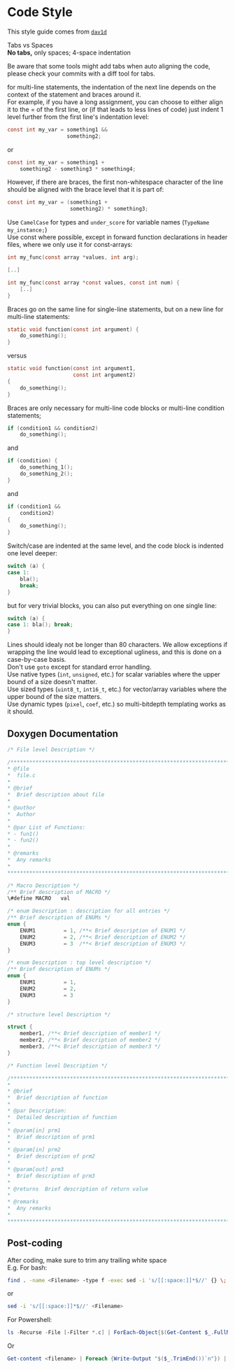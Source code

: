 
# Code Style

This style guide comes from [`dav1d`](https://code.videolan.org/videolan/dav1d/wikis/Coding-style)

Tabs vs Spaces\
**No tabs,** only spaces; 4-space indentation

Be aware that some tools might add tabs when auto aligning the code, please check your commits with a diff tool for tabs.

for multi-line statements, the indentation of the next line depends on the context of the statement and braces around it.\
For example, if you have a long assignment, you can choose to either align it to the = of the first line, or (if that leads to less lines of code) just indent 1 level further from the first line's indentation level:

``` c
const int my_var = something1 &&
                   something2;
```

or

``` c
const int my_var = something1 +
    something2 - something3 * something4;
```

However, if there are braces, the first non-whitespace character of the line should be aligned with the brace level that it is part of:

``` c
const int my_var = (something1 +
                    something2) * something3;
```

Use `CamelCase` for types and `under_score` for variable names (`TypeName my_instance;`)\
Use const where possible, except in forward function declarations in header files, where we only use it for const-arrays:

``` c
int my_func(const array *values, int arg);

[..]

int my_func(const array *const values, const int num) {
    [..]
}
```

Braces go on the same line for single-line statements, but on a new line for multi-line statements:

``` c
static void function(const int argument) {
    do_something();
}
```

versus

``` c
static void function(const int argument1,
                     const int argument2)
{
    do_something();
}
```

Braces are only necessary for multi-line code blocks or multi-line condition statements;

``` c
if (condition1 && condition2)
    do_something();
```

and

``` c
if (condition) {
    do_something_1();
    do_something_2();
}
```

and

``` c
if (condition1 &&
    condition2)
{
    do_something();
}
```

Switch/case are indented at the same level, and the code block is indented one level deeper:

``` c
switch (a) {
case 1:
    bla();
    break;
}
```

but for very trivial blocks, you can also put everything on one single line:

``` c
switch (a) {
case 1: bla(); break;
}
```

Lines should idealy not be longer than 80 characters. We allow exceptions if wrapping the line would lead to exceptional ugliness, and this is done on a case-by-case basis.\
Don't use `goto` except for standard error handling.\
Use native types (`int`, `unsigned`, etc.) for scalar variables where the upper bound of a size doesn't matter.\
Use sized types (`uint8_t`, `int16_t`, etc.) for vector/array variables where the upper bound of the size matters.\
Use dynamic types (`pixel`, `coef`, etc.) so multi-bitdepth templating works as it should.

## Doxygen Documentation

``` c
/* File level Description */

/*********************************************************************************
* @file
*  file.c
*
* @brief
*  Brief description about file
*
* @author
*  Author
*
* @par List of Functions:
* - fun1()
* - fun2()
*
* @remarks
*  Any remarks
*
********************************************************************************/

/* Macro Description */
/** Brief description of MACRO */
\#define MACRO   val

/* enum Description : description for all entries */
/** Brief description of ENUMs */
enum {
    ENUM1         = 1, /**< Brief description of ENUM1 */
    ENUM2         = 2, /**< Brief description of ENUM2 */
    ENUM3         = 3  /**< Brief description of ENUM3 */
}

/* enum Description : top level description */
/** Brief description of ENUMs */
enum {
    ENUM1         = 1,
    ENUM2         = 2,
    ENUM3         = 3
}

/* structure level Description */

struct {
    member1, /**< Brief description of member1 */
    member2, /**< Brief description of member2 */
    member3, /**< Brief description of member3 */
}

/* Function level Description */

/*********************************************************************************
*
* @brief
*  Brief description of function
*
* @par Description:
*  Detailed description of function
*
* @param[in] prm1
*  Brief description of prm1
*
* @param[in] prm2
*  Brief description of prm2
*
* @param[out] prm3
*  Brief description of prm3
*
* @returns  Brief description of return value
*
* @remarks
*  Any remarks
*
********************************************************************************/
```

## Post-coding

After coding, make sure to trim any trailing white space\
E.g. For bash:

``` bash
find . -name <Filename> -type f -exec sed -i 's/[[:space:]]*$//' {} \;
```

or

``` bash
sed -i 's/[[:space:]]*$//' <Filename>
```

For Powershell:

``` Powershell
ls -Recurse -File [-Filter *.c] | ForEach-Object{$(Get-Content $_.FullName | Foreach {Write-Output "$($_.TrimEnd())`n"}) | Set-Content -NoNewline $_.FullName}
```

Or

``` Powershell
Get-content <filename> | Foreach {Write-Output "$($_.TrimEnd())`n"}) | Set-Content -NoNewline <filename>
```
